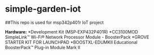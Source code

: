 # simple-garden-iot

##This repo is used for msp342p401r IoT project

**Hardware:**
*Development Kit (MSP‑EXP432P401R)
*CC3100MOD SimpleLink™ Wi-Fi® Network Processor Module - BoosterPack
*GROVE STARTER KIT FOR LAUNCHPAD
*BOOSTXL-EDUMKII Educational BoosterPack™ Plug-in Module Mark II
